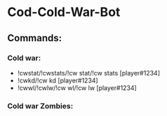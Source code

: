 # Cod-Cold-War-Bot


## Commands:

### Cold war:
- !cwstat/!cwstats/!cw stat/!cw stats [player#1234]
- !cwkd/!cw kd [player#1234]
- !cwwl/!cwlw/!cw wl/!cw lw [player#1234]

### Cold war Zombies: